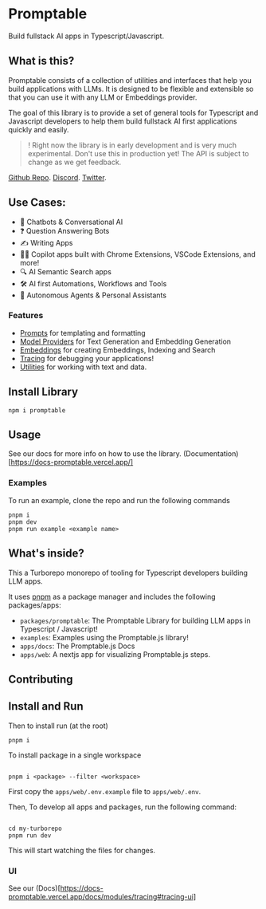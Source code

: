 # Promptable


Build fullstack AI apps in Typescript/Javascript.

## What is this?

Promptable consists of a collection of utilities and interfaces that help you build applications with LLMs. It is designed to be flexible and extensible so that you can use it with any LLM or Embeddings provider.

The goal of this library is to provide a set of general tools for Typescript and Javascript developers to help them build fullstack AI first applications quickly and easily.

> ! Right now the library is in early development and is very much experimental. Don't use this in production yet! The API is subject to change as we get feedback.

[Github Repo](https://github.com/cfortuner/promptable).
[Discord](https://discord.gg/SYmACWTf6V).
[Twitter](https://twitter.com/promptableai).

## Use Cases:

- 💬 Chatbots & Conversational AI
- ❓ Question Answering Bots
- ✍️ Writing Apps
- 🧑‍✈️ Copilot apps built with Chrome Extensions, VSCode Extensions, and more!
- 🔍 AI Semantic Search apps
- 🛠️ AI first Automations, Workflows and Tools
- 🤖 Autonomous Agents & Personal Assistants

### Features

- [Prompts](./modules/prompts.md) for templating and formatting
- [Model Providers](./modules/model-providers.md) for Text Generation and Embedding Generation
- [Embeddings](./modules/embeddings.md) for creating Embeddings, Indexing and Search
- [Tracing](./modules/tracing.md) for debugging your applications!
- [Utilities](./modules/utilities.md) for working with text and data.

## Install Library

`npm i promptable`

## Usage

See our docs for more info on how to use the library.
(Documentation)[https://docs-promptable.vercel.app/]

### Examples

To run an example, clone the repo and run the following commands

```
pnpm i
pnpm dev
pnpm run example <example name>
```

## What's inside?

This a Turborepo monorepo of tooling for Typescript developers building LLM apps.

It uses [pnpm](https://pnpm.io) as a package manager and includes the following packages/apps:

- `packages/promptable`: The Promptable Library for building LLM apps in Typescript / Javascript!
- `examples`: Examples using the Promptable.js library!
- `apps/docs`: The Promptable.js Docs
- `apps/web`: A nextjs app for visualizing Promptable.js steps.

## Contributing

## Install and Run

Then to install run (at the root)

```
pnpm i

```

To install package in a single workspace

```

pnpm i <package> --filter <workspace>

```

First copy the `apps/web/.env.example` file to `apps/web/.env`.

Then, To develop all apps and packages, run the following command:

```

cd my-turborepo
pnpm run dev

```

This will start watching the files for changes.

### UI

See our (Docs)[https://docs-promptable.vercel.app/docs/modules/tracing#tracing-ui]
